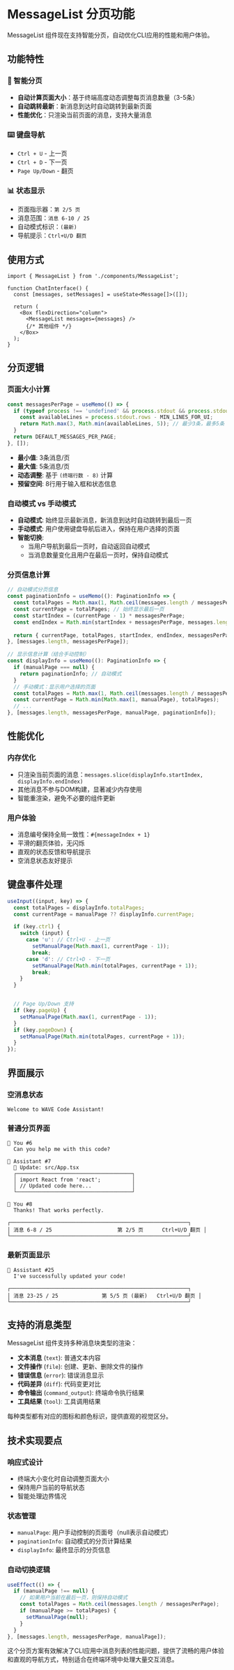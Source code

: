 # MessageList 分页功能

MessageList 组件现在支持智能分页，自动优化CLI应用的性能和用户体验。

## 功能特性

### 🚀 智能分页
- **自动计算页面大小**：基于终端高度动态调整每页消息数量（3-5条）
- **自动跳转最新**：新消息到达时自动跳转到最新页面
- **性能优化**：只渲染当前页面的消息，支持大量消息

### ⌨️ 键盘导航
- `Ctrl + U` - 上一页
- `Ctrl + D` - 下一页  
- `Page Up/Down` - 翻页

### 📊 状态显示
- 页面指示器：`第 2/5 页`
- 消息范围：`消息 6-10 / 25`
- 自动模式标识：`(最新)`
- 导航提示：`Ctrl+U/D 翻页`

## 使用方式

```tsx
import { MessageList } from './components/MessageList';

function ChatInterface() {
  const [messages, setMessages] = useState<Message[]>([]);
  
  return (
    <Box flexDirection="column">
      <MessageList messages={messages} />
      {/* 其他组件 */}
    </Box>
  );
}
```

## 分页逻辑

### 页面大小计算
```typescript
const messagesPerPage = useMemo(() => {
  if (typeof process !== 'undefined' && process.stdout && process.stdout.rows) {
    const availableLines = process.stdout.rows - MIN_LINES_FOR_UI;
    return Math.max(3, Math.min(availableLines, 5)); // 最少3条，最多5条
  }
  return DEFAULT_MESSAGES_PER_PAGE;
}, []);
```
- **最小值**: 3条消息/页
- **最大值**: 5条消息/页  
- **动态调整**: 基于 `(终端行数 - 8)` 计算
- **预留空间**: 8行用于输入框和状态信息

### 自动模式 vs 手动模式
- **自动模式**: 始终显示最新消息，新消息到达时自动跳转到最后一页
- **手动模式**: 用户使用键盘导航后进入，保持在用户选择的页面
- **智能切换**: 
  - 当用户导航到最后一页时，自动返回自动模式
  - 当消息数量变化且用户在最后一页时，保持自动模式

### 分页信息计算
```typescript
// 自动模式分页信息
const paginationInfo = useMemo((): PaginationInfo => {
  const totalPages = Math.max(1, Math.ceil(messages.length / messagesPerPage));
  const currentPage = totalPages; // 始终显示最后一页
  const startIndex = (currentPage - 1) * messagesPerPage;
  const endIndex = Math.min(startIndex + messagesPerPage, messages.length);
  
  return { currentPage, totalPages, startIndex, endIndex, messagesPerPage };
}, [messages.length, messagesPerPage]);

// 显示信息计算（结合手动控制）
const displayInfo = useMemo((): PaginationInfo => {
  if (manualPage === null) {
    return paginationInfo; // 自动模式
  }
  // 手动模式：显示用户选择的页面
  const totalPages = Math.max(1, Math.ceil(messages.length / messagesPerPage));
  const currentPage = Math.min(Math.max(1, manualPage), totalPages);
  // ...
}, [messages.length, messagesPerPage, manualPage, paginationInfo]);
```

## 性能优化

### 内存优化
- 只渲染当前页面的消息：`messages.slice(displayInfo.startIndex, displayInfo.endIndex)`
- 其他消息不参与DOM构建，显著减少内存使用
- 智能重渲染，避免不必要的组件更新

### 用户体验
- 消息编号保持全局一致性：`#{messageIndex + 1}`
- 平滑的翻页体验，无闪烁
- 直观的状态反馈和导航提示
- 空消息状态友好提示

## 键盘事件处理

```typescript
useInput((input, key) => {
  const totalPages = displayInfo.totalPages;
  const currentPage = manualPage ?? displayInfo.currentPage;

  if (key.ctrl) {
    switch (input) {
      case 'u': // Ctrl+U - 上一页
        setManualPage(Math.max(1, currentPage - 1));
        break;
      case 'd': // Ctrl+D - 下一页
        setManualPage(Math.min(totalPages, currentPage + 1));
        break;
    }
  }


  // Page Up/Down 支持
  if (key.pageUp) {
    setManualPage(Math.max(1, currentPage - 1));
  }
  if (key.pageDown) {
    setManualPage(Math.min(totalPages, currentPage + 1));
  }
});
```

## 界面展示

### 空消息状态
```
Welcome to WAVE Code Assistant!
```

### 普通分页界面
```
👤 You #6
  Can you help me with this code?

🤖 Assistant #7
  📄 Update: src/App.tsx
  ┌─────────────────────────────────────┐
  │ import React from 'react';          │
  │ // Updated code here...             │
  └─────────────────────────────────────┘

👤 You #8
  Thanks! That works perfectly.

┌─────────────────────────────────────────────────────────┐
│ 消息 6-8 / 25                     第 2/5 页      Ctrl+U/D 翻页 │
└─────────────────────────────────────────────────────────┘
```

### 最新页面显示
```
🤖 Assistant #25
  I've successfully updated your code!

┌─────────────────────────────────────────────────────────┐
│ 消息 23-25 / 25              第 5/5 页 (最新)   Ctrl+U/D 翻页 │
└─────────────────────────────────────────────────────────┘
```

## 支持的消息类型

MessageList 组件支持多种消息块类型的渲染：

- **文本消息** (`text`): 普通文本内容
- **文件操作** (`file`): 创建、更新、删除文件的操作
- **错误信息** (`error`): 错误消息显示
- **代码差异** (`diff`): 代码变更对比
- **命令输出** (`command_output`): 终端命令执行结果
- **工具结果** (`tool`): 工具调用结果

每种类型都有对应的图标和颜色标识，提供直观的视觉区分。

## 技术实现要点

### 响应式设计
- 终端大小变化时自动调整页面大小
- 保持用户当前的导航状态
- 智能处理边界情况

### 状态管理
- `manualPage`: 用户手动控制的页面号（null表示自动模式）
- `paginationInfo`: 自动模式的分页计算结果
- `displayInfo`: 最终显示的分页信息

### 自动切换逻辑
```typescript
useEffect(() => {
  if (manualPage !== null) {
    // 如果用户当前在最后一页，则保持自动模式
    const totalPages = Math.ceil(messages.length / messagesPerPage);
    if (manualPage >= totalPages) {
      setManualPage(null);
    }
  }
}, [messages.length, messagesPerPage, manualPage]);
```

这个分页方案有效解决了CLI应用中消息列表的性能问题，提供了流畅的用户体验和直观的导航方式，特别适合在终端环境中处理大量交互消息。